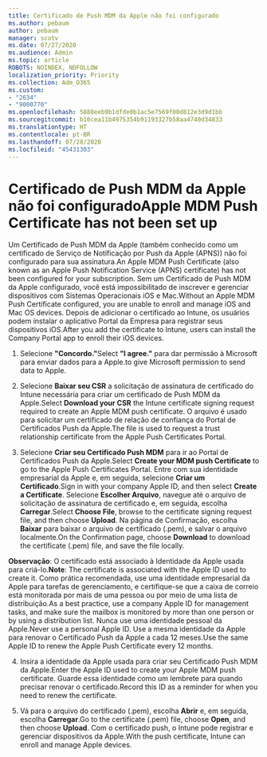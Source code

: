 ```yaml
---
title: Certificado de Push MDM da Apple não foi configurado
ms.author: pebaum
author: pebaum
manager: scotv
ms.date: 07/27/2020
ms.audience: Admin
ms.topic: article
ROBOTS: NOINDEX, NOFOLLOW
localization_priority: Priority
ms.collection: Adm_O365
ms.custom:
- "2634"
- "9000770"
ms.openlocfilehash: 5888eeb9b1dfde0b1ac5e7569f00d812e3d9d1bb
ms.sourcegitcommit: b10cea11b4975354b91193327b58aa4740d34833
ms.translationtype: HT
ms.contentlocale: pt-BR
ms.lasthandoff: 07/28/2020
ms.locfileid: "45431303"
---
```

# <a name="apple-mdm-push-certificate-has-not-been-set-up"></a><span data-ttu-id="cd2a6-102">Certificado de Push MDM da Apple não foi configurado</span><span class="sxs-lookup"><span data-stu-id="cd2a6-102">Apple MDM Push Certificate has not been set up</span></span>

<span data-ttu-id="cd2a6-103">Um Certificado de Push MDM da Apple (também conhecido como um certificado de Serviço de Notificação por Push da Apple (APNS)) não foi configurado para sua assinatura.</span><span class="sxs-lookup"><span data-stu-id="cd2a6-103">An Apple MDM Push Certificate (also known as an Apple Push Notification Service (APNS) certificate) has not been configured for your subscription.</span></span> <span data-ttu-id="cd2a6-104">Sem um Certificado de Push MDM da Apple configurado, você está impossibilitado de inscrever e gerenciar dispositivos com Sistemas Operacionais iOS e Mac.</span><span class="sxs-lookup"><span data-stu-id="cd2a6-104">Without an Apple MDM Push Certificate configured, you are unable to enroll and manage iOS and Mac OS devices.</span></span> <span data-ttu-id="cd2a6-105">Depois de adicionar o certificado ao Intune, os usuários podem instalar o aplicativo Portal da Empresa para registrar seus dispositivos iOS.</span><span class="sxs-lookup"><span data-stu-id="cd2a6-105">After you add the certificate to Intune, users can install the Company Portal app to enroll their iOS devices.</span></span>

1. <span data-ttu-id="cd2a6-106">Selecione **"Concordo."**</span><span class="sxs-lookup"><span data-stu-id="cd2a6-106">Select **"I agree."**</span></span> <span data-ttu-id="cd2a6-107">para dar permissão à Microsoft para enviar dados para a Apple.</span><span class="sxs-lookup"><span data-stu-id="cd2a6-107">to give Microsoft permission to send data to Apple.</span></span>

2. <span data-ttu-id="cd2a6-108">Selecione **Baixar seu CSR** a solicitação de assinatura de certificado do Intune necessária para criar um certificado de Push MDM da Apple.</span><span class="sxs-lookup"><span data-stu-id="cd2a6-108">Select **Download your CSR** the Intune certificate signing request required to create an Apple MDM push certificate.</span></span> <span data-ttu-id="cd2a6-109">O arquivo é usado para solicitar um certificado de relação de confiança do Portal de Certificados Push da Apple.</span><span class="sxs-lookup"><span data-stu-id="cd2a6-109">The file is used to request a trust relationship certificate from the Apple Push Certificates Portal.</span></span>

3. <span data-ttu-id="cd2a6-110">Selecione **Criar seu Certificado Push MDM** para ir ao Portal de Certificados Push da Apple.</span><span class="sxs-lookup"><span data-stu-id="cd2a6-110">Select **Create your MDM push Certificate** to go to the Apple Push Certificates Portal.</span></span> <span data-ttu-id="cd2a6-111">Entre com sua identidade empresarial da Apple e, em seguida, selecione **Criar um Certificado**.</span><span class="sxs-lookup"><span data-stu-id="cd2a6-111">Sign in with your company Apple ID, and then select **Create a Certificate**.</span></span> <span data-ttu-id="cd2a6-112">Selecione **Escolher Arquivo**, navegue até o arquivo de solicitação de assinatura de certificado e, em seguida, escolha **Carregar**.</span><span class="sxs-lookup"><span data-stu-id="cd2a6-112">Select **Choose File**, browse to the certificate signing request file, and then choose **Upload**.</span></span> <span data-ttu-id="cd2a6-113">Na página de Confirmação, escolha **Baixar** para baixar o arquivo de certificado (.pem), e salvar o arquivo localmente.</span><span class="sxs-lookup"><span data-stu-id="cd2a6-113">On the Confirmation page, choose **Download** to download the certificate (.pem) file, and save the file locally.</span></span>
 
<span data-ttu-id="cd2a6-114">**Observação**: O certificado está associado à Identidade da Apple usada para criá-lo.</span><span class="sxs-lookup"><span data-stu-id="cd2a6-114">**Note**: The certificate is associated with the Apple ID used to create it.</span></span> <span data-ttu-id="cd2a6-115">Como prática recomendada, use uma identidade empresarial da Apple para tarefas de gerenciamento, e certifique-se que a caixa de correio está monitorada por mais de uma pessoa ou por meio de uma lista de distribuição.</span><span class="sxs-lookup"><span data-stu-id="cd2a6-115">As a best practice, use a company Apple ID for management tasks, and make sure the mailbox is monitored by more than one person or by using a distribution list.</span></span> <span data-ttu-id="cd2a6-116">Nunca use uma identidade pessoal da Apple.</span><span class="sxs-lookup"><span data-stu-id="cd2a6-116">Never use a personal Apple ID.</span></span> <span data-ttu-id="cd2a6-117">Use a mesma identidade da Apple para renovar o Certificado Push da Apple a cada 12 meses.</span><span class="sxs-lookup"><span data-stu-id="cd2a6-117">Use the same Apple ID to renew the Apple Push Certificate every 12 months.</span></span>
 
4. <span data-ttu-id="cd2a6-118">Insira a identidade da Apple usada para criar seu Certificado Push MDM da Apple.</span><span class="sxs-lookup"><span data-stu-id="cd2a6-118">Enter the Apple ID used to create your Apple MDM push certificate.</span></span> <span data-ttu-id="cd2a6-119">Guarde essa identidade como um lembrete para quando precisar renovar o certificado.</span><span class="sxs-lookup"><span data-stu-id="cd2a6-119">Record this ID as a reminder for when you need to renew the certificate.</span></span>

5. <span data-ttu-id="cd2a6-120">Vá para o arquivo do certificado (.pem), escolha **Abrir** e, em seguida, escolha **Carregar**.</span><span class="sxs-lookup"><span data-stu-id="cd2a6-120">Go to the certificate (.pem) file, choose **Open**, and then choose **Upload**.</span></span> <span data-ttu-id="cd2a6-121">Com o certificado push, o Intune pode registrar e gerenciar dispositivos da Apple.</span><span class="sxs-lookup"><span data-stu-id="cd2a6-121">With the push certificate, Intune can enroll and manage Apple devices.</span></span>